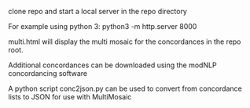 clone repo and start a local server in the repo directory

For example using python 3:
python3 -m http.server 8000

multi.html will display the multi mosaic for the concordances in the repo root.

Additional concordances can be downloaded using the modNLP concordancing software

A python script conc2json.py can be used to convert from concordance lists to JSON for use with MultiMosaic

